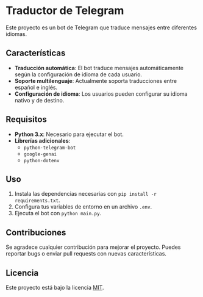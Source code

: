 # Traductor de Telegram

Este proyecto es un bot de Telegram que traduce mensajes entre diferentes idiomas.

## Características

- **Traducción automática**: El bot traduce mensajes automáticamente según la configuración de idioma de cada usuario.
- **Soporte multilenguaje**: Actualmente soporta traducciones entre español e inglés.
- **Configuración de idioma**: Los usuarios pueden configurar su idioma nativo y de destino.

## Requisitos

- **Python 3.x**: Necesario para ejecutar el bot.
- **Librerías adicionales**:
  - `python-telegram-bot`
  - `google-genai`
  - `python-dotenv`

## Uso

1. Instala las dependencias necesarias con `pip install -r requirements.txt`.
2. Configura tus variables de entorno en un archivo `.env`.
3. Ejecuta el bot con `python main.py`.

## Contribuciones

Se agradece cualquier contribución para mejorar el proyecto. Puedes reportar bugs o enviar pull requests con nuevas características.

## Licencia

Este proyecto está bajo la licencia [MIT](https://opensource.org/licenses/MIT).
